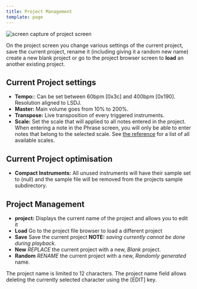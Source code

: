 ```yaml
---
title: Project Management
template: page
---
```


![screen capture of project screen](image/project-screen-small.png)

On the project screen you change various settings of the current project, save the current project, rename it (including giving it a random new name) create a new blank project or go to the project browser screen to **load** an another existing project.

## Current Project settings

- **Tempo:**: Can be set between 60bpm [0x3c] and 400bpm [0x190]. Resolution aligned to LSDJ.
- **Master:** Main volume goes from 10% to 200%.
- **Transpose:** Live transposition of every triggered instruments.
- **Scale:** Set the scale that will applied to all notes entered in the project. When entering a note in the Phrase screen, you will only be able to enter notes that belong to the selected scale. See [the reference](scales.html) for a list of all available scales.

## Current Project optimisation

- **Compact Instruments:** All unused instruments will have their sample set to (null) and the sample file will be removed from the projects sample subdirectory.

## Project Management

- **project:** Displays the current name of the project and allows you to edit it
- **Load** Go to the project file browser to load a different project
- **Save** Save the current project **NOTE:** *saving currently cannot be done during playback.*
- **New** *REPLACE* the current project with a new, *Blank* project.  
- **Random** *RENAME* the current project with a new, *Randomly generated* name.  

The project name is limited to 12 characters. The project name field allows deleting the currently selected character using the [EDIT] key.